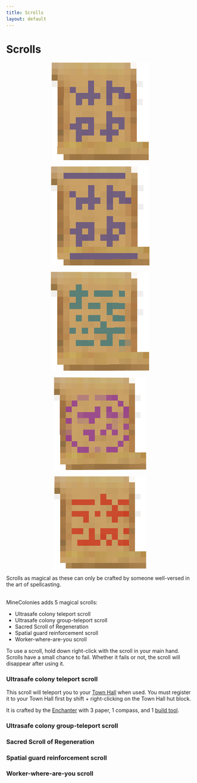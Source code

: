 ```yaml
---
title: Scrolls
layout: default
---
```

# Scrolls

<div class="infobox box text-center">
    <p style="text-align:center;"><img src="../../assets/images/items/scrolltp.png" alt="Ultrasafe colony teleport scroll"></p>
    <p style="text-align:center;"><img src="../../assets/images/items/scrollareatp.png" alt="Ultrasafe colony group-teleport scroll"></p>
    <p style="text-align:center;"><img src="../../assets/images/items/scrollregeneration.png" alt="Sacred Scroll of Regeneration"></p>
    <p style="text-align:center;"><img src="../../assets/images/items/scrollguardsummon.png" alt="Spatial guard reinforcement scroll"></p>
    <p style="text-align:center;"><img src="../../assets/images/items/scrollworkerlocator.png" alt="Worker-where-are-you scroll"></p>
    Scrolls as magical as these can only be crafted by someone well-versed in the art of spellcasting.
</div>
<br>

MineColonies adds 5 magical scrolls:

- Ultrasafe colony teleport scroll
- Ultrasafe colony group-teleport scroll
- Sacred Scroll of Regeneration
- Spatial guard reinforcement scroll
- Worker-where-are-you scroll

To use a scroll, hold down right-click with the scroll in your main hand. Scrolls have a small chance to fail. Whether it fails or not, the scroll will disappear after using it.

### Ultrasafe colony teleport scroll

This scroll will teleport you to your [Town Hall](../../source/buildings/townhall) when used. You must register it to your Town Hall first by shift + right-clicking on the Town Hall hut block.

It is crafted by the [Enchanter](../../source/workers/enchanter) with 3 paper, 1 compass, and 1 [build tool](../../source/items/buildtool).

### Ultrasafe colony group-teleport scroll



### Sacred Scroll of Regeneration



### Spatial guard reinforcement scroll



### Worker-where-are-you scroll


